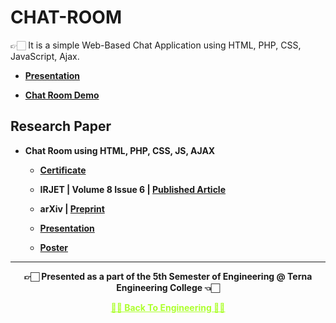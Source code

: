 # CHAT-ROOM
👉🏻 It is a simple Web-Based Chat Application using HTML, PHP, CSS, JavaScript, Ajax.

 - **[Presentation](https://github.com/Amey-Thakur/CHAT-ROOM/blob/main/CHAT%20ROOM%20USING%20HTML%2C%20PHP%2C%20CSS%2C%20JS%2C%20AJAX%20PRESENTATION.pdf)**
 
 - **[Chat Room Demo](https://youtu.be/Aem0k2Dl9fU)**


## Research Paper

 - **Chat Room using HTML, PHP, CSS, JS, AJAX**
  
   - **[Certificate](https://github.com/Amey-Thakur/ACHIEVEMENTS/blob/main/Research%20Papers/Chat%20Room%20using%20HTML%2C%20PHP%2C%20CSS%2C%20JS%2C%20AJAX/IRJET-%20Chat%20Room%20using%20HTML%2C%20PHP%2C%20CSS%2C%20JS%2C%20AJAX.pdf)**
 
   - **IRJET | Volume 8 Issue 6 | [Published Article](https://www.irjet.net/archives/V8/i6/IRJET-V8I6348.pdf)**
 
   - **arXiv | [Preprint](https://arxiv.org/abs/2106.14704)** 
 
   - **[Presentation](http://dx.doi.org/10.13140/RG.2.2.16257.38248)** 
 
   - **[Poster](http://dx.doi.org/10.13140/RG.2.2.19421.95203)**
  
---

<p align="center"> <b> 👉🏻 Presented as a part of the 5th Semester of Engineering @ Terna Engineering College 👈🏻 <b> </p>
 
<p align="center"><a href='https://github.com/Amey-Thakur/ACHIEVEMENTS#engineering', style='color: greenyellow;'> ✌🏻 Back To Engineering ✌🏻</p>
